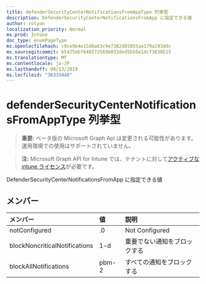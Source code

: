 ```yaml
---
title: defenderSecurityCenterNotificationsFromAppType 列挙型
description: DefenderSecurityCenterNotificationsFromApp に指定できる値
author: rolyon
localization_priority: Normal
ms.prod: Intune
doc_type: enumPageType
ms.openlocfilehash: c9ce9b4e15d6a63c9e7382d85055aa179a193ddc
ms.sourcegitcommit: b5425ebf648572569b032ded5b56e1dcf3830515
ms.translationtype: MT
ms.contentlocale: ja-JP
ms.lasthandoff: 08/13/2019
ms.locfileid: "36333448"
---
```

# <a name="defendersecuritycenternotificationsfromapptype-enum-type"></a>defenderSecurityCenterNotificationsFromAppType 列挙型

> **重要:** ベータ版の Microsoft Graph Api は変更される可能性があります。運用環境での使用はサポートされていません。

> **注:** Microsoft Graph API for Intune では、テナントに対して[アクティブな intune ライセンス](https://go.microsoft.com/fwlink/?linkid=839381)が必要です。

DefenderSecurityCenterNotificationsFromApp に指定できる値

## <a name="members"></a>メンバー
|メンバー|値|説明|
|:---|:---|:---|
|notConfigured|.0|Not Configured|
|blockNoncriticalNotifications|1-d|重要でない通知をブロックする|
|blockAllNotifications|pbm-2|すべての通知をブロックする|



